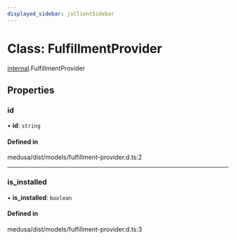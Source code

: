 ```yaml
---
displayed_sidebar: jsClientSidebar
---
```


# Class: FulfillmentProvider

[internal](../modules/internal.md).FulfillmentProvider

## Properties

### id

• **id**: `string`

#### Defined in

medusa/dist/models/fulfillment-provider.d.ts:2

___

### is\_installed

• **is\_installed**: `boolean`

#### Defined in

medusa/dist/models/fulfillment-provider.d.ts:3
